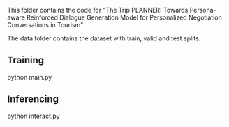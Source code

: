This folder contains the code for "The Trip PLANNER: Towards Persona-aware Reinforced Dialogue Generation Model for Personalized Negotiation Conversations in Tourism"

The data folder contains the dataset with train, valid and test splits.

## Training

python main.py


## Inferencing

python interact.py